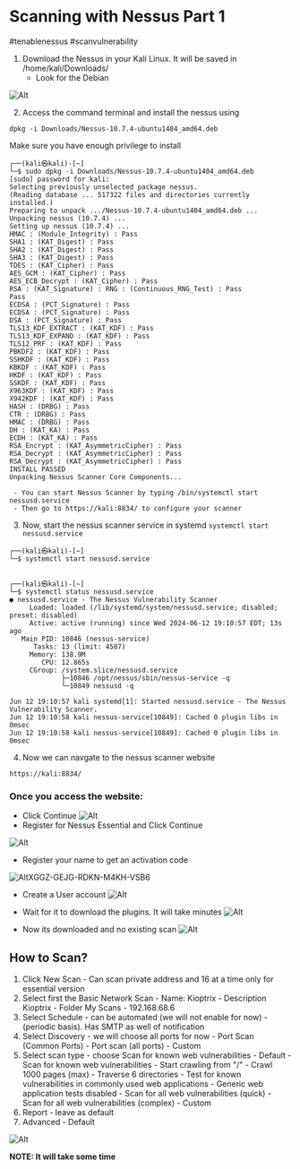 

# Scanning with Nessus Part 1


#tenablenessus
#scanvulnerability

1. Download the Nessus in your Kali Linux. It will be saved in /home/kali/Downloads/
	- Look for the Debian

![Alt](../../Images/Nessus_Debian.png)

2. Access the command terminal and install the nessus using 

```
dpkg -i Downloads/Nessus-10.7.4-ubuntu1404_amd64.deb
```

Make sure you have enough privilege to install

```
┌──(kali㉿kali)-[~]
└─$ sudo dpkg -i Downloads/Nessus-10.7.4-ubuntu1404_amd64.deb
[sudo] password for kali: 
Selecting previously unselected package nessus.
(Reading database ... 517322 files and directories currently installed.)
Preparing to unpack .../Nessus-10.7.4-ubuntu1404_amd64.deb ...
Unpacking nessus (10.7.4) ...
Setting up nessus (10.7.4) ...
HMAC : (Module_Integrity) : Pass
SHA1 : (KAT_Digest) : Pass
SHA2 : (KAT_Digest) : Pass
SHA3 : (KAT_Digest) : Pass
TDES : (KAT_Cipher) : Pass
AES_GCM : (KAT_Cipher) : Pass
AES_ECB_Decrypt : (KAT_Cipher) : Pass
RSA : (KAT_Signature) : RNG : (Continuous_RNG_Test) : Pass
Pass
ECDSA : (PCT_Signature) : Pass
ECDSA : (PCT_Signature) : Pass
DSA : (PCT_Signature) : Pass
TLS13_KDF_EXTRACT : (KAT_KDF) : Pass
TLS13_KDF_EXPAND : (KAT_KDF) : Pass
TLS12_PRF : (KAT_KDF) : Pass
PBKDF2 : (KAT_KDF) : Pass
SSHKDF : (KAT_KDF) : Pass
KBKDF : (KAT_KDF) : Pass
HKDF : (KAT_KDF) : Pass
SSKDF : (KAT_KDF) : Pass
X963KDF : (KAT_KDF) : Pass
X942KDF : (KAT_KDF) : Pass
HASH : (DRBG) : Pass
CTR : (DRBG) : Pass
HMAC : (DRBG) : Pass
DH : (KAT_KA) : Pass
ECDH : (KAT_KA) : Pass
RSA_Encrypt : (KAT_AsymmetricCipher) : Pass
RSA_Decrypt : (KAT_AsymmetricCipher) : Pass
RSA_Decrypt : (KAT_AsymmetricCipher) : Pass
INSTALL PASSED
Unpacking Nessus Scanner Core Components...

 - You can start Nessus Scanner by typing /bin/systemctl start nessusd.service
 - Then go to https://kali:8834/ to configure your scanner

```

3. Now, start the nessus scanner service in systemd `systemctl start nessusd.service`

```
┌──(kali㉿kali)-[~]
└─$ systemctl start nessusd.service

                                                                                                                                                                                                                   
┌──(kali㉿kali)-[~]
└─$ systemctl status nessusd.service
● nessusd.service - The Nessus Vulnerability Scanner
     Loaded: loaded (/lib/systemd/system/nessusd.service; disabled; preset: disabled)
     Active: active (running) since Wed 2024-06-12 19:10:57 EDT; 13s ago
   Main PID: 10846 (nessus-service)
      Tasks: 13 (limit: 4587)
     Memory: 138.9M
        CPU: 12.865s
     CGroup: /system.slice/nessusd.service
             ├─10846 /opt/nessus/sbin/nessus-service -q
             └─10849 nessusd -q

Jun 12 19:10:57 kali systemd[1]: Started nessusd.service - The Nessus Vulnerability Scanner.
Jun 12 19:10:58 kali nessus-service[10849]: Cached 0 plugin libs in 0msec
Jun 12 19:10:58 kali nessus-service[10849]: Cached 0 plugin libs in 0msec

```

4. Now we can navgate to the nessus scanner website 

```
https://kali:8834/
```

### Once you access the website:

- Click Continue
![Alt](../../Images/nessustenable_welcome.png)
- Register for Nessus Essential and Click Continue

![Alt](../../Images/registernessusessentials.png)

- Register your name to get an activation code

![Alt](../../Images/getactivationcodenessus.png)XGGZ-GEJG-RDKN-M4KH-VSB6

- Create a User account
![Alt](../../Images/createuseraccount.png)

- Wait for it to download the plugins. It will take minutes
![Alt](../../Images/downloadpluginsnessus.png)

- Now its downloaded and no existing scan
![Alt](../../Images/nessusdownloaded.png)
## How to Scan?

1. Click New Scan - Can scan private address and 16 at a time only for essential version
2. Select first the Basic Network Scan 
		- Name: Kioptrix
		- Description Kioptrix
		- Folder My Scans
		- 192.168.68.6
3. Select Schedule - can be automated (we will not enable for now) - (periodic basis). Has SMTP as well of notification
4. Select Discovery - we will choose all ports for now
		- Port Scan (Common Ports)
		- Port scan (all ports)
		- Custom
5. Select scan type - choose Scan for known web vulnerabilities
		- Default
		- Scan for known web vulnerabilities
			- Start crawling from "/"
			- Crawl 1000 pages (max)
			- Traverse 6 directories
			- Test for known vulnerabilities in commonly used web applications
			- Generic web application tests disabled
		- Scan for all web vulnerabilities (quick)
		- Scan for all web vulnerabilities (complex)
		- Custom
6. Report - leave as default
7. Advanced - Default

![Alt](../../Images/creatednessusscan.png)

**NOTE: It will take some time**

